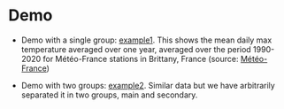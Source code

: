 Demo
====

* Demo with a single group: [example1](example1). This shows the mean daily max temperature averaged
  over one year, averaged over the period 1990-2020 for Météo-France stations in
  Brittany, France (source: [Météo-France](https://donneespubliques.meteofrance.fr/?fond=produit&id_produit=117&id_rubrique=39))

* Demo with two groups: [example2](example2). Similar data but we have
  arbitrarily separated it in two groups, main and secondary.
